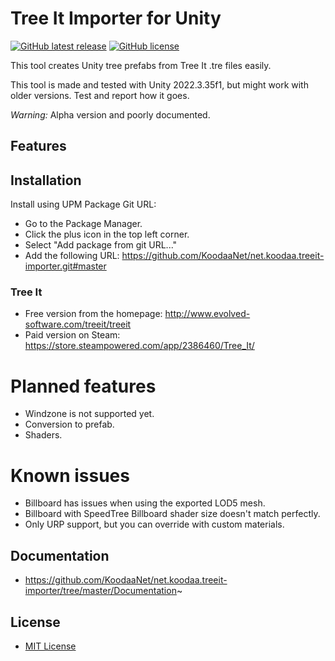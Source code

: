 # Tree It Importer for Unity

[![GitHub latest release](https://img.shields.io/github/v/release/KoodaaNet/net.koodaa.treeit-importer?color=green)](https://github.com/KoodaaNet/net.koodaa.treeit-importer/releases/latest)
[![GitHub license](https://img.shields.io/github/license/KoodaaNet/net.koodaa.treeit-importer)](https://github.com/KoodaaNet/net.koodaa.treeit-importer/blob/master/LICENSE.txt)

This tool creates Unity tree prefabs from Tree It .tre files easily.

This tool is made and tested with Unity 2022.3.35f1, but might work with older versions. Test and report how it goes.

*Warning:* Alpha version and poorly documented.

## Features


## Installation
Install using UPM Package Git URL:

- Go to the Package Manager.
- Click the plus icon in the top left corner.
- Select "Add package from git URL..."
- Add the following URL: https://github.com/KoodaaNet/net.koodaa.treeit-importer.git#master

### Tree It
- Free version from the homepage: http://www.evolved-software.com/treeit/treeit
- Paid version on Steam: https://store.steampowered.com/app/2386460/Tree_It/

# Planned features
- Windzone is not supported yet.
- Conversion to prefab.
- Shaders.

# Known issues
- Billboard has issues when using the exported LOD5 mesh.
- Billboard with SpeedTree Billboard shader size doesn't match perfectly.
- Only URP support, but you can override with custom materials.

## Documentation

- https://github.com/KoodaaNet/net.koodaa.treeit-importer/tree/master/Documentation~

## License

- [MIT License](./LICENSE.txt)
